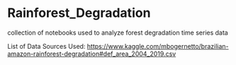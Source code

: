 # Rainforest_Degradation
collection of notebooks used to analyze forest degradation time series data

List of Data Sources Used:
https://www.kaggle.com/mbogernetto/brazilian-amazon-rainforest-degradation#def_area_2004_2019.csv
